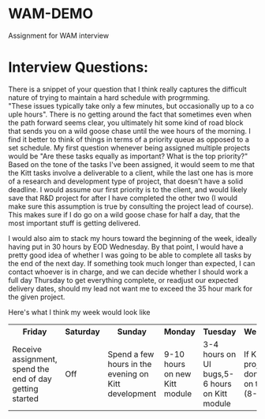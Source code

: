 # WAM-DEMO
Assignment for WAM interview

<h1>Interview Questions:</h1>

  There is a snippet of your question that I think really captures the difficult nature of trying to maintain a hard schedule with progrmming. "These issues typically take only a few minutes, but occasionally up to a couple hours". There is no getting around the fact that sometimes even when the path forward seems clear, you ultimately hit some kind of road block that sends you on a wild goose chase until the wee hours of the morning. I find it better to think of things in terms of a priority queue as opposed to a set schedule. My first question whenever being assigned multiple projects would be "Are these tasks equally as important? What is the top priority?" Based on the tone of the tasks I've been assigned, it would seem to me that the Kitt tasks involve a deliverable to a client, while the last one has is more of a research and development type of project, that doesn't have a solid deadline. I would assume our first priority is to the client, and would likely save that R&D project for after I have completed the other two (I would make sure this assumption is true by consulting the project lead of course). This makes sure if I do go on a wild goose chase for half a day, that the most important stuff is getting delivered.

  I would also aim to stack my hours toward the beginning of the week, ideally having put in 30 hours by EOD Wednesday. By that point, I would have a pretty good idea of whether I was going to be able to complete all tasks by the end of the next day. If something took much longer than expected, I can contact whoever is in charge, and we can decide whether I should work a full day Thursday to get everything complete, or readjust our expected delivery dates, should my lead not want me to exceed the 35 hour mark for the given project.

Here's what I think my week would look like

<table>
<tr>
<th>Friday</th><th>Saturday</th><th>Sunday</th><th>Monday</th><th>Tuesday</th><th>Wednesday</th><th>Thursday</th><th>Friday</th>
</tr><tr>
<td>Receive assignment, spend the end of day getting started</td><td>Off</td><td>Spend a few hours in the evening on Kitt development</td>
<td>9-10 hours on new Kitt module</td>
<td>3-4 hours on UI bugs,5-6 hours on Kitt module</td>
<td>If Kitt projects are done, move on to R&D (8-10 hrs)</td>
<td>If Kitt projects are done, move on to R&D</td>
<td>Present deliverables</td>
</tr>
</table>
